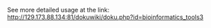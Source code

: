 
See more detailed usage at the link: http://129.173.88.134:81/dokuwiki/doku.php?id=bioinformatics_tools3
